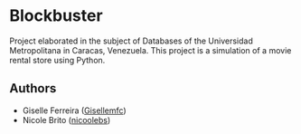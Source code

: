 
# Blockbuster

Project elaborated in the subject of Databases of the Universidad Metropolitana in Caracas, Venezuela. This project is a simulation of a movie rental store using Python.

## Authors

- Giselle Ferreira ([Gisellemfc](https://github.com/Gisellemfc))
- Nicole Brito ([nicoolebs](https://github.com/nicoolebs))



